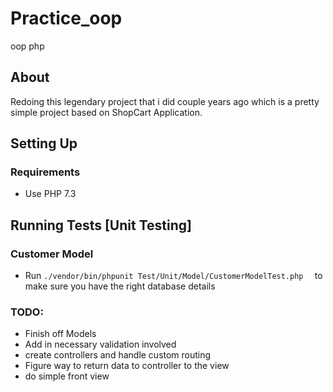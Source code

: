 # Practice_oop
oop php
## About
Redoing this legendary project that i did couple years ago which is a pretty simple project based on ShopCart Application.

## Setting Up

### Requirements
- Use PHP 7.3




## Running Tests [Unit Testing] 

### Customer Model 
- Run `./vendor/bin/phpunit Test/Unit/Model/CustomerModelTest.php  ` to make sure you have the right database details

### TODO:
- Finish off Models 
- Add in necessary validation involved
- create controllers and handle custom routing
- Figure way to return data to controller to the view
- do simple front view
